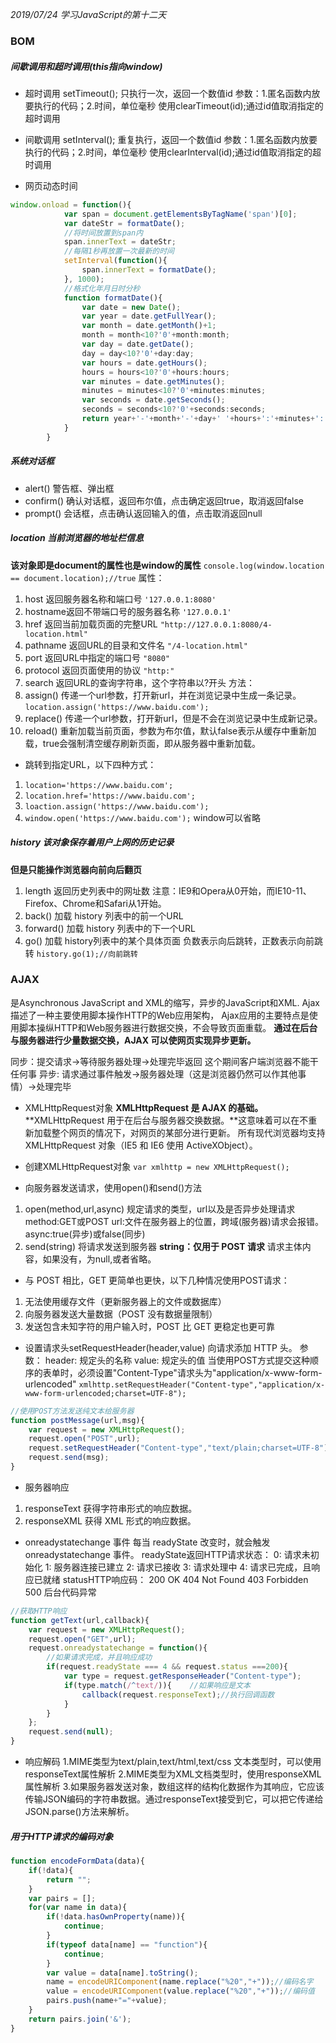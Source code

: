 *2019/07/24 学习JavaScript的第十二天*

### BOM
##### 间歇调用和超时调用(this指向window)
* 超时调用
setTimeout(); 只执行一次，返回一个数值id
参数：1.匿名函数内放要执行的代码；2.时间，单位毫秒
使用clearTimeout(id);通过id值取消指定的超时调用

* 间歇调用
setInterval(); 重复执行，返回一个数值id
参数：1.匿名函数内放要执行的代码；2.时间，单位毫秒
使用clearInterval(id);通过id值取消指定的超时调用

* 网页动态时间
```javascript
window.onload = function(){
			var span = document.getElementsByTagName('span')[0];
			var dateStr = formatDate();
			//将时间放置到span内
			span.innerText = dateStr;
			//每隔1秒再放置一次最新的时间
			setInterval(function(){
				span.innerText = formatDate();
			}, 1000);
			//格式化年月日时分秒
			function formatDate(){
				var date = new Date();
				var year = date.getFullYear();
				var month = date.getMonth()+1;
				month = month<10?'0'+month:month;
				var day = date.getDate();
				day = day<10?'0'+day:day;
				var hours = date.getHours();
				hours = hours<10?'0'+hours:hours;
				var minutes = date.getMinutes();
				minutes = minutes<10?'0'+minutes:minutes;
				var seconds = date.getSeconds();
				seconds = seconds<10?'0'+seconds:seconds;
				return year+'-'+month+'-'+day+' '+hours+':'+minutes+':'+seconds;
			}
		}
```

##### 系统对话框
* alert() 警告框、弹出框
* confirm() 确认对话框，返回布尔值，点击确定返回true，取消返回false
* prompt() 会话框，点击确认返回输入的值，点击取消返回null

##### location 当前浏览器的地址栏信息
**该对象即是document的属性也是window的属性**
`console.log(window.location == document.location);//true`
属性：
1. host 返回服务器名称和端口号 `'127.0.0.1:8080'`
2. hostname返回不带端口号的服务器名称 `'127.0.0.1'`
3. href 返回当前加载页面的完整URL `"http://127.0.0.1:8080/4-location.html"`
4. pathname 返回URL的目录和文件名 `"/4-location.html"`
5. port 返回URL中指定的端口号 `"8080"`
6. protocol 返回页面使用的协议 `"http:"`
7. search 返回URL的查询字符串，这个字符串以?开头
方法：
1. assign() 传递一个url参数，打开新url，并在浏览记录中生成一条记录。
`location.assign('https://www.baidu.com');`
2. replace() 传递一个url参数，打开新url，但是不会在浏览记录中生成新记录。
3. reload() 
重新加载当前页面，参数为布尔值，默认false表示从缓存中重新加载，true会强制清空缓存刷新页面，即从服务器中重新加载。

* 跳转到指定URL，以下四种方式：
1. `location='https://www.baidu.com';`
2. `location.href='https://www.baidu.com';`
3. `loaction.assign('https://www.baidu.com');`
4. `window.open('https://www.baidu.com');` window可以省略

##### history 该对象保存着用户上网的历史记录
**但是只能操作浏览器向前向后翻页**
1. length 返回历史列表中的网址数
注意：IE9和Opera从0开始，而IE10-11、Firefox、Chrome和Safari从1开始。
2. back() 加载 history 列表中的前一个URL
3. forward() 加载 history 列表中的下一个URL
4. go() 加载 history列表中的某个具体页面
负数表示向后跳转，正数表示向前跳转 `history.go(1);//向前跳转`


### AJAX 
是Asynchronous JavaScript and XML的缩写，异步的JavaScript和XML.
Ajax描述了一种主要使用脚本操作HTTP的Web应用架构，
Ajax应用的主要特点是使用脚本操纵HTTP和Web服务器进行数据交换，不会导致页面重载。
**通过在后台与服务器进行少量数据交换，AJAX 可以使网页实现异步更新。**

同步：提交请求->等待服务器处理->处理完毕返回 这个期间客户端浏览器不能干任何事
异步: 请求通过事件触发->服务器处理（这是浏览器仍然可以作其他事情）->处理完毕

* XMLHttpRequest对象
**XMLHttpRequest 是 AJAX 的基础。**
**XMLHttpRequest 用于在后台与服务器交换数据。**这意味着可以在不重新加载整个网页的情况下，对网页的某部分进行更新。
所有现代浏览器均支持 XMLHttpRequest 对象（IE5 和 IE6 使用 ActiveXObject）。

* 创建XMLHttpRequest对象
`var xmlhttp = new XMLHttpRequest();`

* 向服务器发送请求，使用open()和send()方法
1. open(method,url,async) 规定请求的类型，url以及是否异步处理请求
method:GET或POST
url:文件在服务器上的位置，跨域(服务器)请求会报错。
async:true(异步)或false(同步)
2. send(string) 将请求发送到服务器
**string：仅用于 POST 请求**
请求主体内容，如果没有，为null,或者省略。

* 与 POST 相比，GET 更简单也更快，以下几种情况使用POST请求：
1. 无法使用缓存文件（更新服务器上的文件或数据库） 
2. 向服务器发送大量数据（POST 没有数据量限制） 
3. 发送包含未知字符的用户输入时，POST 比 GET 更稳定也更可靠
* 设置请求头setRequestHeader(header,value)
向请求添加 HTTP 头。
参数：
header: 规定头的名称 
value: 规定头的值
当使用POST方式提交这种顺序的表单时，必须设置"Content-Type"请求头为"application/x-www-form-urlencoded"
`xmlhttp.setRequestHeader("Content-type","application/x-www-form-urlencoded;charset=UTF-8");`
```javascript
//使用POST方法发送纯文本给服务器
function postMessage(url,msg){
	var request = new XMLHttpRequest();
	request.open("POST",url);
	request.setRequestHeader("Content-type","text/plain;charset=UTF-8");
	request.send(msg);
}
```
* 服务器响应
1. responseText 获得字符串形式的响应数据。 
2. responseXML 获得 XML 形式的响应数据。 
* onreadystatechange 事件
每当 readyState 改变时，就会触发 onreadystatechange 事件。
readyState返回HTTP请求状态：
	0: 请求未初始化 
	1: 服务器连接已建立 
	2: 请求已接收 
	3: 请求处理中 
	4: 请求已完成，且响应已就绪
statusHTTP响应码：
	200	OK
	404	Not Found
	403 Forbidden	
	500 后台代码异常
```javascript
//获取HTTP响应
function getText(url,callback){
	var request = new XMLHttpRequest();
	request.open("GET",url);
	request.onreadystatechange = function(){
		//如果请求完成，并且响应成功
		if(request.readyState === 4 && request.status ===200){
			var type = request.getResponseHeader("Content-type");
			if(type.match(/^text/)){	//如果响应是文本
				callback(request.responseText);//执行回调函数
			}
		}
	};
	request.send(null);
}
```
* 响应解码
	1.MIME类型为text/plain,text/html,text/css 文本类型时，可以使用responseText属性解析
	2.MIME类型为XML文档类型时，使用responseXML属性解析
	3.如果服务器发送对象，数组这样的结构化数据作为其响应，它应该传输JSON编码的字符串数据。通过responseText接受到它，可以把它传递给JSON.parse()方法来解析。


##### 用于HTTP请求的编码对象
```javascript
function encodeFormData(data){
	if(!data){
		return "";
	}
	var pairs = [];
	for(var name in data){
		if(!data.hasOwnProperty(name)){
			continue;
		}
		if(typeof data[name] == "function"){
			continue;
		}
		var value = data[name].toString();
		name = encodeURIComponent(name.replace("%20","+"));//编码名字
		value = encodeURIComponent(value.replace("%20","+"));//编码值
		pairs.push(name+"="+value);
	}
	return pairs.join('&');
}
````

